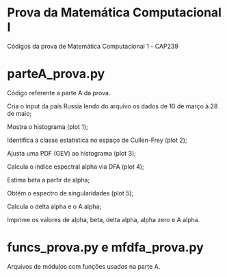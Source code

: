 # Prova da Matemática Computacional I
Códigos da prova de Matemática Computacional 1 - CAP239

# parteA_prova.py
Código referente a parte A da prova.

Cria o input da país Russia lendo do arquivo os dados de 10 de março à 28 de maio;

Mostra o histograma (plot 1);

Identifica a classe estatística no espaço de Cullen-Frey (plot 2);

Ajusta uma PDF (GEV) ao histograma (plot 3);

Calcula o índice espectral alpha via DFA (plot 4);

Estima beta a partir de alpha;

Obtém o espectro de singularidades (plot 5);

Calcula o delta alpha e o A alpha;

Imprime os valores de alpha, beta, delta alpha, alpha zero e A alpha.

# funcs_prova.py e mfdfa_prova.py
Arquivos de módulos com funções usados na parte A.
